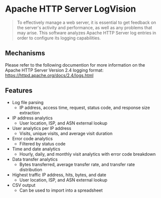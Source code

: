 # Apache HTTP Server LogVision
> To effectively manage a web server, it is essential to get feedback on the server's activity and performance, as well as any problems that may arise. This software analyzes Apache HTTP Server log entries in order to configure its logging capabilities.

## Mechanisms
Please refer to the following documention for more information on the Apache HTTP Server Version 2.4 logging format: https://httpd.apache.org/docs/2.4/logs.html

## Features
* Log file parsing
  * IP address, access time, request, status code, and response size extraction
* IP address analytics
  * User location, ISP, and ASN external lookup
* User analytics per IP address
  * Visits, unique visits, and average visit duration
* Error code analytics
  * Filtered by status code
* Time and date analytics
  * Hourly, daily, and monthly visit analytics with error code breakdown
* Data transfer analytics
  * Bytes transferred, average transfer rate, and transfer rate distribution
* Highest traffic IP address, hits, bytes, and date
  * User location, ISP, and ASN external lookup
* CSV output
  * Can be used to import into a spreadsheet
